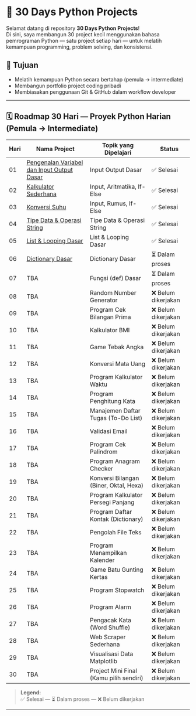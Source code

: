 # 🚀 30 Days Python Projects

Selamat datang di repository **30 Days Python Projects**!  
Di sini, saya membangun 30 project kecil menggunakan bahasa pemrograman Python — satu project setiap hari — untuk melatih kemampuan programming, problem solving, dan konsistensi.

## 🎯 Tujuan

- Melatih kemampuan Python secara bertahap (pemula → intermediate)
- Membangun portfolio project coding pribadi
- Membiasakan penggunaan Git & GitHub dalam workflow developer

---

## 🗓️ Roadmap 30 Hari — Proyek Python Harian (Pemula → Intermediate)

| Hari | Nama Project | Topik yang Dipelajari | Status |
|------|--------------|-----------------------|--------|
| 01 | [Pengenalan Variabel dan Input Output Dasar](Day01_Variabel_Input_Output_Dasar) | Input Output Dasar | ✅ Selesai |
| 02 | [Kalkulator Sederhana](Day02_Kalkulator_Sederhana) | Input, Aritmatika, If-Else | ✅ Selesai |
| 03 | [Konversi Suhu](Day03_Konversi_Suhu) | Input, Rumus, If-Else | ✅ Selesai |
| 04 | [Tipe Data & Operasi String](Day04_Tipe_Data_&_Operasi_String) | Tipe Data & Operasi String | ✅ Selesai |
| 05 | [List & Looping Dasar](Day05_List_&_Looping_Dasar) | List & Looping Dasar | ✅ Selesai |
| 06 | [Dictionary Dasar](Day06_Dictionary_Dasar) | Dictionary Dasar | ⏳ Dalam proses |
| 07 | TBA | Fungsi (def) Dasar | ⏳ Dalam proses |
| 08 | TBA | Random Number Generator | ❌ Belum dikerjakan |
| 09 | TBA | Program Cek Bilangan Prima | ❌ Belum dikerjakan |
| 10 | TBA | Kalkulator BMI | ❌ Belum dikerjakan |
| 11 | TBA | Game Tebak Angka | ❌ Belum dikerjakan |
| 12 | TBA | Konversi Mata Uang | ❌ Belum dikerjakan |
| 13 | TBA | Program Kalkulator Waktu | ❌ Belum dikerjakan |
| 14 | TBA | Program Penghitung Kata | ❌ Belum dikerjakan |
| 15 | TBA | Manajemen Daftar Tugas (To-Do List) | ❌ Belum dikerjakan |
| 16 | TBA | Validasi Email | ❌ Belum dikerjakan |
| 17 | TBA | Program Cek Palindrom | ❌ Belum dikerjakan |
| 18 | TBA | Program Anagram Checker | ❌ Belum dikerjakan |
| 19 | TBA | Konversi Bilangan (Biner, Oktal, Hexa) | ❌ Belum dikerjakan |
| 20 | TBA | Program Kalkulator Persegi Panjang | ❌ Belum dikerjakan |
| 21 | TBA | Program Daftar Kontak (Dictionary) | ❌ Belum dikerjakan |
| 22 | TBA | Pengolah File Teks | ❌ Belum dikerjakan |
| 23 | TBA | Program Menampilkan Kalender | ❌ Belum dikerjakan |
| 24 | TBA | Game Batu Gunting Kertas | ❌ Belum dikerjakan |
| 25 | TBA | Program Stopwatch | ❌ Belum dikerjakan |
| 26 | TBA | Program Alarm | ❌ Belum dikerjakan |
| 27 | TBA | Pengacak Kata (Word Shuffle) | ❌ Belum dikerjakan |
| 28 | TBA | Web Scraper Sederhana | ❌ Belum dikerjakan |
| 29 | TBA | Visualisasi Data Matplotlib | ❌ Belum dikerjakan |
| 30 | TBA | Project Mini Final (Kamu pilih sendiri) | ❌ Belum dikerjakan |

> **Legend:**  
✅ Selesai — ⏳ Dalam proses — ❌ Belum dikerjakan

---
